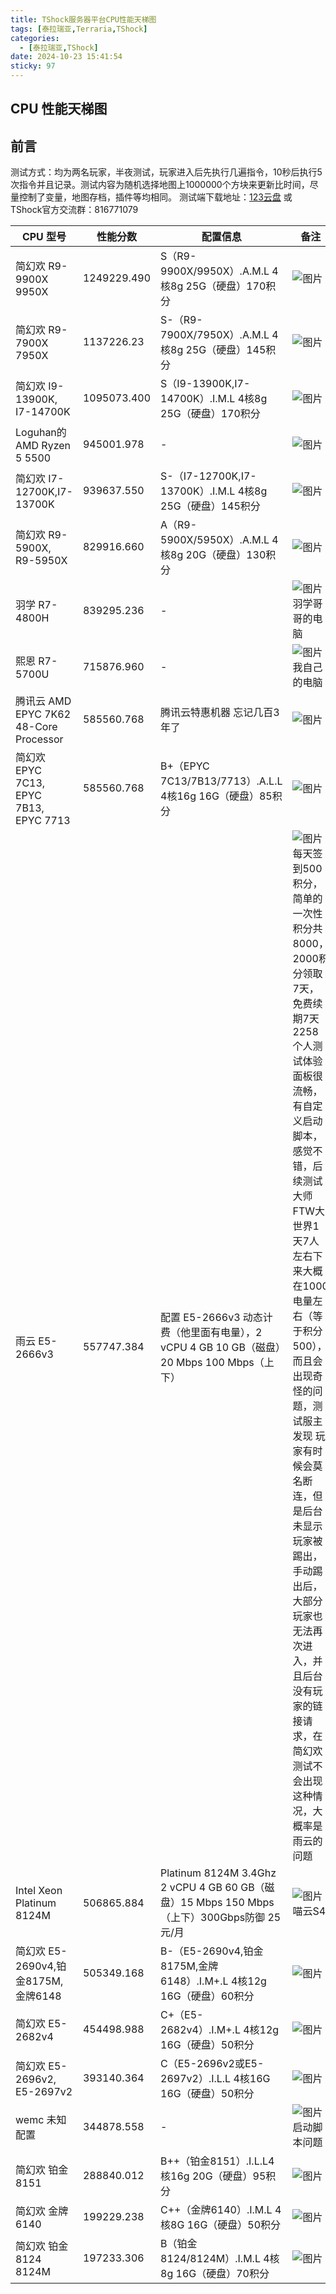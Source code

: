 ```yaml
---
title: TShock服务器平台CPU性能天梯图
tags: [泰拉瑞亚,Terraria,TShock]
categories:
  - [泰拉瑞亚,TShock]
date: 2024-10-23 15:41:54
sticky: 97
---
```



## CPU 性能天梯图

## 前言

测试方式：均为两名玩家，半夜测试，玩家进入后先执行几遍指令，10秒后执行5次指令并且记录。测试内容为随机选择地图上1000000个方块来更新比时间，尽量控制了变量，地图存档，插件等均相同。
测试端下载地址：[123云盘](https://www.123912.com/s/x6kKVv-Y4xe) 或 TShock官方交流群：816771079

| CPU 型号                                   | 性能分数        | 配置信息                                                                                   | 备注                                                                 |
|-------------------------------------------|----------------|------------------------------------------------------------------------------------------|--------------------------------------------------------------------|
| 简幻欢 R9-9900X 9950X                     | 1249229.490    | S（R9-9900X/9950X）.A.M.L 4核8g 25G（硬盘）170积分                                       | ![图片](<简幻欢R9-9900X9950X.jpg>)                                  |
| 简幻欢 R9-7900X 7950X                     | 1137226.23     | S-（R9-7900X/7950X）.A.M.L 4核8g 25G（硬盘）145积分                                      | ![图片](<简幻欢 R9-7900X 7950X.jpg>)                                |
| 简幻欢 I9-13900K, I7-14700K               | 1095073.400    | S（I9-13900K,I7-14700K）.I.M.L 4核8g 25G（硬盘）170积分                                  | ![图片](<简幻欢 I9-13900K, I7-14700K.jpg>)                          |
| Loguhan的 AMD Ryzen 5 5500                | 945001.978     | -                                                                                        | ![图片](<Loguhan的 AMD Ryzen 5 5500.png>)                           |
| 简幻欢 I7-12700K,I7-13700K                | 939637.550     | S-（I7-12700K,I7-13700K）.I.M.L 4核8g 25G（硬盘）145积分                                 | ![图片](<简幻欢 I7-12700K,I7-13700K.jpg>)                           |
| 简幻欢 R9-5900X, R9-5950X                 | 829916.660     | A（R9-5900X/5950X）.A.M.L 4核8g 20G（硬盘）130积分                                       | ![图片](<简幻欢 R9-5900X, R9-5950X.jpg>)                            |
| 羽学 R7-4800H                             | 839295.236     | -                                                                                        | ![图片](<羽学 R7-4800H.jpg>) 羽学哥哥的电脑                          |
| 熙恩 R7-5700U                             | 715876.960     | -                                                                                        | ![图片](<熙恩 R7-5700U.jpg>) 我自己的电脑                            |
| 腾讯云 AMD EPYC 7K62 48-Core Processor    | 585560.768     | 腾讯云特惠机器 忘记几百3年了                                                              | ![图片](<腾讯云 AMD EPYC 7K62 48-Core Processor 2.60 GHz.jpg>)      |
| 简幻欢 EPYC 7C13, EPYC 7B13, EPYC 7713    | 585560.768     | B+（EPYC 7C13/7B13/7713）.A.L.L 4核16g 16G（硬盘）85积分                                 | ![图片](<简幻欢 EPYC 7C13, EPYC 7B13, EPYC 7713.jpg>)               |
| 雨云 E5-2666v3                            | 557747.384     | 配置 E5-2666v3 动态计费（他里面有电量），2 vCPU 4 GB 10 GB（磁盘）20 Mbps 100 Mbps（上下）   | ![图片](<雨云 E5-2666v3.jpg>) 每天签到500积分，简单的一次性积分共8000，2000积分领取7天，免费续期7天2258 个人测试体验 面板很流畅，有自定义启动脚本，感觉不错，后续测试 大师FTW大世界1天7人左右下来大概在1000电量左右（等于积分500），而且会出现奇怪的问题，测试服主发现 玩家有时候会莫名断连，但是后台未显示玩家被踢出，手动踢出后，大部分玩家也无法再次进入，并且后台没有玩家的链接请求，在简幻欢测试不会出现这种情况，大概率是雨云的问题    |
| Intel Xeon Platinum 8124M                 | 506865.884     | Platinum 8124M 3.4Ghz 2 vCPU 4 GB 60 GB（磁盘）15 Mbps 150 Mbps（上下）300Gbps防御 25元/月  | ![图片](<Intel(R) Xeon(R) Platinum 8124M CPU @ 3.00GHz.jpg>) 喵云S4 |
| 简幻欢 E5-2690v4,铂金8175M,金牌6148        | 505349.168     | B-（E5-2690v4,铂金8175M,金牌6148）.I.M+.L 4核12g 16G（硬盘）60积分                       | ![图片](<简幻欢 E5-2690v4,铂金8175M,金牌6148.jpg>)                  |
| 简幻欢 E5-2682v4                          | 454498.988     | C+（E5-2682v4）.I.M+.L 4核12g 16G（硬盘）50积分                                           | ![图片](<简幻欢 E5-2682v4.jpg>)                                     |
| 简幻欢 E5-2696v2, E5-2697v2               | 393140.364     | C（E5-2696v2或E5-2697v2）.I.L.L 4核16G 16G（硬盘）50积分                                 | ![图片](<简幻欢 E5-2696v2, E5-2697v2.jpg>)                          |
| wemc 未知配置                             | 344878.558     | -                                                                                        | ![图片](<wemc 未知配置.jpg>) 启动脚本问题                            |
| 简幻欢 铂金8151                           | 288840.012     | B++（铂金8151）.I.L.L4核16g 20G（硬盘）95积分                                             | ![图片](<简幻欢 铂金8151.jpg>)                                      |
| 简幻欢 金牌6140                           | 199229.238     | C++（金牌6140）.I.M.L 4核8G 16G（硬盘）50积分                                             | ![图片](<简幻欢 金牌6140.jpg>)                                      |
| 简幻欢 铂金8124 8124M                     | 197233.306    | B（铂金8124/8124M）.I.M.L 4核8g 16G（硬盘）70积分                                         | ![图片](<简幻欢 铂金8124 8124M.jpg>)                                |

